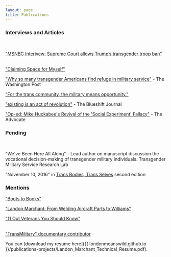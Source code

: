 ```yaml
---
layout: page
title: Publications
---
```


### Interviews and Articles <br/>
<br/>

["MSNBC Interivew: Supreme Court allows Trump’s transgender troop ban"](https://on.msnbc.com/2S5cpFU?fbclid=IwAR0YvGySf5gf8l4-RZK3XviHN0cxE-p98jTotwuIgTxWPC-KzGxwJU5B9eQ) <br/>
<br/>

["Claiming Space for Myself"](https://pointfoundation.org/claiming-space-for-myself/) </br>

["Why so many transgender Americans find refuge in military service"](https://www.washingtonpost.com/news/post-nation/wp/2017/07/27/i-am-a-transgender-veteran-the-military-gave-me-refuge-after-i-fled-my-conservative-hometown/?utm_term=.6819332cb53c) - The Washington Post <br/>
 
["For the trans community, the military means opportunity."](https://pointfoundation.org/trans-community-military-means-opportunity/)
 
["existing is an act of revolution"](https://www.theblueshiftjournal.com/jennifer-givhan-bio) - The Blueshift Journal<br/>

["Op-ed: Mike Huckabee's Revival of the 'Social Experiment' Fallacy"](https://www.advocate.com/commentary/2015/08/18/op-ed-mike-huckabees-revival-social-experiment-fallacy) - The Advocate<br/>

### Pending<br/>
<br/>

"We've Been Here All Along" - Lead author on manuscript discussion the vocational decision-making of transgender military individuals. Transgender Military Service Research Lab<br/> 

"November 10, 2016" in [Trans Bodies, Trans Selves](http://transbodies.com/) second edition<br/>


### Mentions<br/>

["Boots to Books"](https://www.williams.edu/feature-stories/boots-to-books/)<br/>

["Landon Marchant: From Welding Aircraft Parts to Williams"](https://medium.com/@Service2School/landon-marchant-from-welding-aircraft-parts-to-williams-a550cc10f3af) <br/>

["11 Out Veterans You Should Know"](https://www.nbcnews.com/feature/nbc-out/11-out-veterans-you-should-know-n819466) <br/>
<br/>

["TransMilitary" documentary contributor](http://www.transmilitary.org/)

You can [download my resume here]({{ londonmeanswild.github.io }}/publications-projects/Landon_Marchant_Technical_Resume.pdf).


